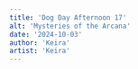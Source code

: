 ```yaml
---
title: 'Dog Day Afternoon 17'
alt: 'Mysteries of the Arcana'
date: '2024-10-03'
author: 'Keira'
artist: 'Keira'
---
```

